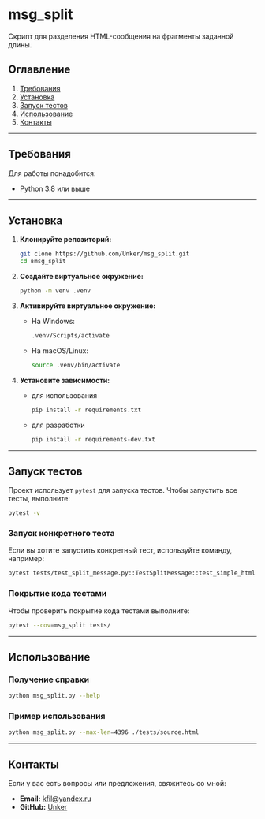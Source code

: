 # msg_split

Скрипт для разделения HTML-сообщения на фрагменты заданной длины.

## Оглавление

1. [Требования](#требования)
2. [Установка](#установка)
3. [Запуск тестов](#запуск-тестов)
4. [Использование](#использование)
5. [Контакты](#контакты)

---

## Требования

Для работы понадобится:

- Python 3.8 или выше

---

## Установка

1. **Клонируйте репозиторий:**

   ```bash
   git clone https://github.com/Unker/msg_split.git
   cd вmsg_split
   ```

1. **Создайте виртуальное окружение:**

   ```bash
   python -m venv .venv
   ```

1. **Активируйте виртуальное окружение:**

   - На Windows:

     ```bash
     .venv/Scripts/activate
     ```

   - На macOS/Linux:

     ```bash
     source .venv/bin/activate
     ```

1. **Установите зависимости:**

   - для использования
      ```bash
      pip install -r requirements.txt
      ```

   - для разработки
      ```bash
      pip install -r requirements-dev.txt
      ```
---

## Запуск тестов

Проект использует `pytest` для запуска тестов. Чтобы запустить все тесты, выполните:

```bash
pytest -v
```

### Запуск конкретного теста

Если вы хотите запустить конкретный тест, используйте команду, например:

```bash
pytest tests/test_split_message.py::TestSplitMessage::test_simple_html -v
```

### Покрытие кода тестами

Чтобы проверить покрытие кода тестами выполните:

```bash
pytest --cov=msg_split tests/
```

---

## Использование

### Получение справки

```bash
python msg_split.py --help
```

### Пример использования

```bash
python msg_split.py --max-len=4396 ./tests/source.html 
```

---


## Контакты

Если у вас есть вопросы или предложения, свяжитесь со мной:

- **Email:** kfil@yandex.ru
- **GitHub:** [Unker](https://github.com/Unker)